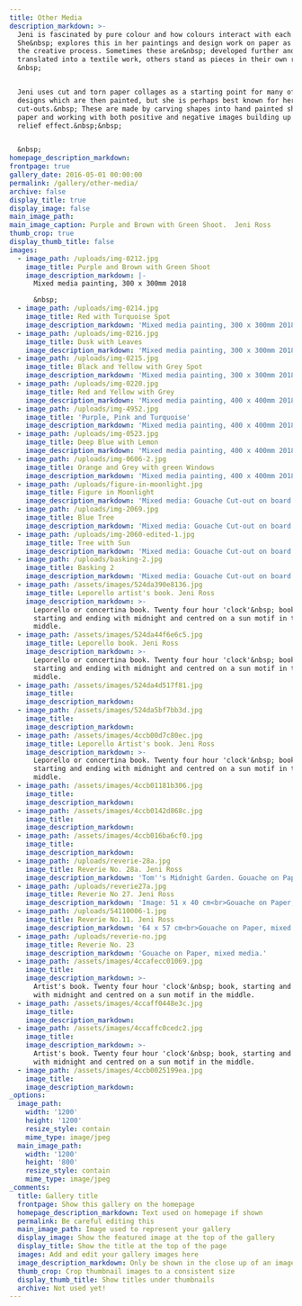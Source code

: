 ```yaml
---
title: Other Media
description_markdown: >-
  Jeni is fascinated by pure colour and how colours interact with each other.
  She&nbsp; explores this in her paintings and design work on paper as part of
  the creative process. Sometimes these are&nbsp; developed further and
  translated into a textile work, others stand as pieces in their own right.
  &nbsp;


  Jeni uses cut and torn paper collages as a starting point for many of her
  designs which are then painted, but she is perhaps best known for her
  cut-outs.&nbsp; These are made by carving shapes into hand painted sheets of
  paper and working with both positive and negative images building up a low
  relief effect.&nbsp;&nbsp;


  &nbsp;
homepage_description_markdown:
frontpage: true
gallery_date: 2016-05-01 00:00:00
permalink: /gallery/other-media/
archive: false
display_title: true
display_image: false
main_image_path:
main_image_caption: Purple and Brown with Green Shoot.  Jeni Ross
thumb_crop: true
display_thumb_title: false
images:
  - image_path: /uploads/img-0212.jpg
    image_title: Purple and Brown with Green Shoot
    image_description_markdown: |-
      Mixed media painting, 300 x 300mm 2018

      &nbsp;
  - image_path: /uploads/img-0214.jpg
    image_title: Red with Turquoise Spot
    image_description_markdown: 'Mixed media painting, 300 x 300mm 2018'
  - image_path: /uploads/img-0216.jpg
    image_title: Dusk with Leaves
    image_description_markdown: 'Mixed media painting, 300 x 300mm 2018'
  - image_path: /uploads/img-0215.jpg
    image_title: Black and Yellow with Grey Spot
    image_description_markdown: 'Mixed media painting, 300 x 300mm 2018'
  - image_path: /uploads/img-0220.jpg
    image_title: Red and Yellow with Grey
    image_description_markdown: 'Mixed media painting, 400 x 400mm 2018'
  - image_path: /uploads/img-4952.jpg
    image_title: 'Purple, Pink and Turquoise'
    image_description_markdown: 'Mixed media painting, 400 x 400mm 2018'
  - image_path: /uploads/img-0523.jpg
    image_title: Deep Blue with Lemon
    image_description_markdown: 'Mixed media painting, 400 x 400mm 2018'
  - image_path: /uploads/img-0606-2.jpg
    image_title: Orange and Grey with green Windows
    image_description_markdown: 'Mixed media painting, 400 x 400mm 2018'
  - image_path: /uploads/figure-in-moonlight.jpg
    image_title: Figure in Moonlight
    image_description_markdown: 'Mixed media: Gouache Cut-out on board. 560 x 560mm'
  - image_path: /uploads/img-2069.jpg
    image_title: Blue Tree
    image_description_markdown: 'Mixed media: Gouache Cut-out on board. 560 x 560mm'
  - image_path: /uploads/img-2060-edited-1.jpg
    image_title: Tree with Sun
    image_description_markdown: 'Mixed media: Gouache Cut-out on board. 560 x 560mm'
  - image_path: /uploads/basking-2.jpg
    image_title: Basking 2
    image_description_markdown: 'Mixed media: Gouache Cut-out on board. 560 x 560mm'
  - image_path: /assets/images/524da390e8136.jpg
    image_title: Leporello artist's book. Jeni Ross
    image_description_markdown: >-
      Leporello or concertina book. Twenty four hour 'clock'&nbsp; books,
      starting and ending with midnight and centred on a sun motif in the
      middle.
  - image_path: /assets/images/524da44f6e6c5.jpg
    image_title: Leporello book. Jeni Ross
    image_description_markdown: >-
      Leporello or concertina book. Twenty four hour 'clock'&nbsp; books,
      starting and ending with midnight and centred on a sun motif in the
      middle.
  - image_path: /assets/images/524da4d517f81.jpg
    image_title:
    image_description_markdown:
  - image_path: /assets/images/524da5bf7bb3d.jpg
    image_title:
    image_description_markdown:
  - image_path: /assets/images/4ccb00d7c80ec.jpg
    image_title: Leporello Artist's book. Jeni Ross
    image_description_markdown: >-
      Leporello or concertina book. Twenty four hour 'clock'&nbsp; books,
      starting and ending with midnight and centred on a sun motif in the
      middle.
  - image_path: /assets/images/4ccb01181b306.jpg
    image_title:
    image_description_markdown:
  - image_path: /assets/images/4ccb0142d868c.jpg
    image_title:
    image_description_markdown:
  - image_path: /assets/images/4ccb016ba6cf0.jpg
    image_title:
    image_description_markdown:
  - image_path: /uploads/reverie-28a.jpg
    image_title: Reverie No. 28a. Jeni Ross
    image_description_markdown: 'Tom''s Midnight Garden. Gouache on Paper, mixed media.'
  - image_path: /uploads/reverie27a.jpg
    image_title: Reverie No 27. Jeni Ross
    image_description_markdown: 'Image: 51 x 40 cm<br>Gouache on Paper, mixed media'
  - image_path: /uploads/54110006-1.jpg
    image_title: Reverie No.11. Jeni Ross
    image_description_markdown: '64 x 57 cm<br>Gouache on Paper, mixed media.'
  - image_path: /uploads/reverie-no.jpg
    image_title: Reverie No. 23
    image_description_markdown: 'Gouache on Paper, mixed media.'
  - image_path: /assets/images/4ccafecc01069.jpg
    image_title:
    image_description_markdown: >-
      Artist's book. Twenty four hour 'clock'&nbsp; book, starting and ending
      with midnight and centred on a sun motif in the middle.
  - image_path: /assets/images/4ccaff0448e3c.jpg
    image_title:
    image_description_markdown:
  - image_path: /assets/images/4ccaffc0cedc2.jpg
    image_title:
    image_description_markdown: >-
      Artist's book. Twenty four hour 'clock'&nbsp; book, starting and ending
      with midnight and centred on a sun motif in the middle.
  - image_path: /assets/images/4ccb0025199ea.jpg
    image_title:
    image_description_markdown:
_options:
  image_path:
    width: '1200'
    height: '1200'
    resize_style: contain
    mime_type: image/jpeg
  main_image_path:
    width: '1200'
    height: '800'
    resize_style: contain
    mime_type: image/jpeg
_comments:
  title: Gallery title
  frontpage: Show this gallery on the homepage
  homepage_description_markdown: Text used on homepage if shown
  permalink: Be careful editing this
  main_image_path: Image used to represent your gallery
  display_image: Show the featured image at the top of the gallery
  display_title: Show the title at the top of the page
  images: Add and edit your gallery images here
  image_description_markdown: Only be shown in the close up of an image
  thumb_crop: Crop thumbnail images to a consistent size
  display_thumb_title: Show titles under thumbnails
  archive: Not used yet!
---
```


